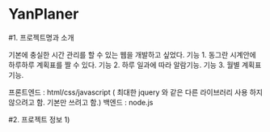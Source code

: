 # YanPlaner

#1. 프로젝트명과 소개

기본에 충실한 시간 관리를 할 수 있는 웹을 개발하고 싶었다.
기능 1. 동그란 시계안에 하루하루 계획표를 짤 수 있다.
기능 2. 하루 일과에 따라 알람기능.
기능 3. 월별 계획표 기능.

프론트엔드 : html/css/javascript ( 최대한 jquery 와 같은 다른 라이브러리 사용 하지 않으려고 함. 기본만 쓰려고 함.)
백엔드 : node.js


#2. 프로젝트 정보
1) 
